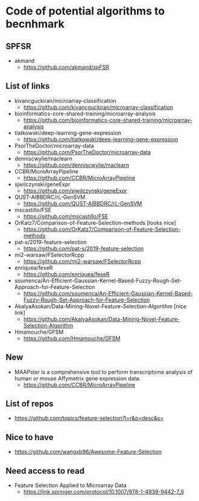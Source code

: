 # Code of potential algorithms to becnhmark

## SPFSR
- akmand
    - https://github.com/akmand/spFSR


## List of links
- kivancguckiran/microarray-classification
    - https://github.com/kivancguckiran/microarray-classification
- bioinformatics-core-shared-training/microarray-analysis
    - https://github.com/bioinformatics-core-shared-training/microarray-analysis
- tlatkowski/deep-learning-gene-expression
    - https://github.com/tlatkowski/deep-learning-gene-expression
- PsorTheDoctor/microarray-data
    - https://github.com/PsorTheDoctor/microarray-data
- denniscwylie/maclearn
    - https://github.com/denniscwylie/maclearn
- CCBR/MicroArrayPipeline
    - https://github.com/CCBR/MicroArrayPipeline
- sjwilczynski/geneExpr
    - https://github.com/sjwilczynski/geneExpr
- QUST-AIBBDRC/rL-GenSVM
    - https://github.com/QUST-AIBBDRC/rL-GenSVM
- mscastillo/FSE
    - https://github.com/mscastillo/FSE
- OrKatz7/Comparison-of-Feature-Selection-methods [looks nice]
    - https://github.com/OrKatz7/Comparison-of-Feature-Selection-methods
- pat-s/2019-feature-selection
    - https://github.com/pat-s/2019-feature-selection
- mi2-warsaw/FSelectorRcpp
    - https://github.com/mi2-warsaw/FSelectorRcpp
- enriquea/feseR
    - https://github.com/enriquea/feseR
- soumenca/An-Efficient-Gaussian-Kernel-Based-Fuzzy-Rough-Set-Approach-for-Feature-Selection
    - https://github.com/soumenca/An-Efficient-Gaussian-Kernel-Based-Fuzzy-Rough-Set-Approach-for-Feature-Selection
- AkalyaAsokan/Data-Mining-Novel-Feature-Selection-Algorithm [nice link]
    - https://github.com/AkalyaAsokan/Data-Mining-Novel-Feature-Selection-Algorithm
- Hmamouche/GFSM
    - https://github.com/Hmamouche/GFSM

## New
- MAAPster is a comprehensive tool to perform transcriptome analysis of human or mouse Affymetrix gene expression data.
    - https://github.com/CCBR/MicroArrayPipeline


## List of repos
- https://github.com/topics/feature-selection?l=r&o=desc&s=

## Nice to have
- https://github.com/wangxb96/Awesome-Feature-Selection

## Need access to read
- Feature Selection Applied to Microarray Data
    - https://link.springer.com/protocol/10.1007/978-1-4939-9442-7_6
